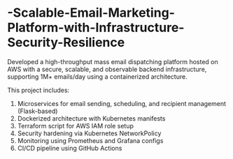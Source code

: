 # -Scalable-Email-Marketing-Platform-with-Infrastructure-Security-Resilience
Developed a high-throughput mass email dispatching platform hosted on AWS with a secure, scalable, and observable backend infrastructure, supporting 1M+ emails/day using a containerized architecture.

This project includes:
1. Microservices for email sending, scheduling, and recipient management (Flask-based)
2. Dockerized architecture with Kubernetes manifests
3. Terraform script for AWS IAM role setup
4. Security hardening via Kubernetes NetworkPolicy
5. Monitoring using Prometheus and Grafana configs
6. CI/CD pipeline using GitHub Actions
